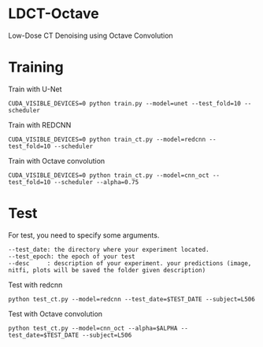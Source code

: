 # LDCT-Octave
Low-Dose CT Denoising using Octave Convolution

# Training
Train with U-Net
```
CUDA_VISIBLE_DEVICES=0 python train.py --model=unet --test_fold=10 --scheduler
```

Train with REDCNN
```
CUDA_VISIBLE_DEVICES=0 python train_ct.py --model=redcnn --test_fold=10 --scheduler
```

Train with Octave convolution
```
CUDA_VISIBLE_DEVICES=0 python train_ct.py --model=cnn_oct --test_fold=10 --scheduler --alpha=0.75
```

# Test
For test, you need to specify some arguments.
```
--test_date: the directory where your experiment located.
--test_epoch: the epoch of your test
--desc     : description of your experiment. your predictions (image, nitfi, plots will be saved the folder given description)
```

Test with redcnn
```
python test_ct.py --model=redcnn --test_date=$TEST_DATE --subject=L506
```

Test with Octave convolution
```
python test_ct.py --model=cnn_oct --alpha=$ALPHA --test_date=$TEST_DATE --subject=L506
```